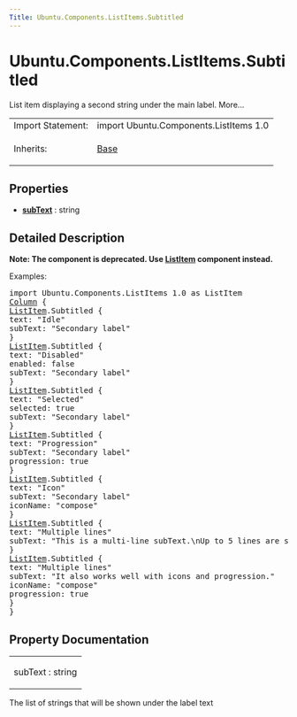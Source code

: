 ```yaml
---
Title: Ubuntu.Components.ListItems.Subtitled
---
```


# Ubuntu.Components.ListItems.Subtitled

<span class="subtitle"></span>
<!-- $$$Subtitled-brief -->
<p>List item displaying a second string under the main label. More...</p>
<!-- @@@Subtitled -->
<table class="alignedsummary">
<tr><td class="memItemLeft rightAlign topAlign"> Import Statement:</td><td class="memItemRight bottomAlign"> import Ubuntu.Components.ListItems 1.0</td></tr><tr><td class="memItemLeft rightAlign topAlign"> Inherits:</td><td class="memItemRight bottomAlign"> <p><a href="Ubuntu.Components.ListItems.Base.md">Base</a></p>
</td></tr></table><ul>
</ul>
<h2 id="properties">Properties</h2>
<ul>
<li class="fn"><b><b><a href="#subText-prop">subText</a></b></b> : string</li>
</ul>
<!-- $$$Subtitled-description -->
<h2 id="details">Detailed Description</h2>
</p>
<p><b>Note: </b><b>The component is deprecated. Use <a href="Ubuntu.Components.ListItem.md">ListItem</a> component instead.</b></p><p>Examples:</p>
<pre class="qml">import Ubuntu.Components.ListItems 1.0 as ListItem
<span class="type"><a href="../sdk-14.10/QtQuick.Column.md">Column</a></span> {
<span class="type"><a href="Ubuntu.Components.ListItem.md">ListItem</a></span>.Subtitled {
<span class="name">text</span>: <span class="string">&quot;Idle&quot;</span>
<span class="name">subText</span>: <span class="string">&quot;Secondary label&quot;</span>
}
<span class="type"><a href="Ubuntu.Components.ListItem.md">ListItem</a></span>.Subtitled {
<span class="name">text</span>: <span class="string">&quot;Disabled&quot;</span>
<span class="name">enabled</span>: <span class="number">false</span>
<span class="name">subText</span>: <span class="string">&quot;Secondary label&quot;</span>
}
<span class="type"><a href="Ubuntu.Components.ListItem.md">ListItem</a></span>.Subtitled {
<span class="name">text</span>: <span class="string">&quot;Selected&quot;</span>
<span class="name">selected</span>: <span class="number">true</span>
<span class="name">subText</span>: <span class="string">&quot;Secondary label&quot;</span>
}
<span class="type"><a href="Ubuntu.Components.ListItem.md">ListItem</a></span>.Subtitled {
<span class="name">text</span>: <span class="string">&quot;Progression&quot;</span>
<span class="name">subText</span>: <span class="string">&quot;Secondary label&quot;</span>
<span class="name">progression</span>: <span class="number">true</span>
}
<span class="type"><a href="Ubuntu.Components.ListItem.md">ListItem</a></span>.Subtitled {
<span class="name">text</span>: <span class="string">&quot;Icon&quot;</span>
<span class="name">subText</span>: <span class="string">&quot;Secondary label&quot;</span>
<span class="name">iconName</span>: <span class="string">&quot;compose&quot;</span>
}
<span class="type"><a href="Ubuntu.Components.ListItem.md">ListItem</a></span>.Subtitled {
<span class="name">text</span>: <span class="string">&quot;Multiple lines&quot;</span>
<span class="name">subText</span>: <span class="string">&quot;This is a multi-line subText.\nUp to 5 lines are supported.&quot;</span>
}
<span class="type"><a href="Ubuntu.Components.ListItem.md">ListItem</a></span>.Subtitled {
<span class="name">text</span>: <span class="string">&quot;Multiple lines&quot;</span>
<span class="name">subText</span>: <span class="string">&quot;It also works well with icons and progression.&quot;</span>
<span class="name">iconName</span>: <span class="string">&quot;compose&quot;</span>
<span class="name">progression</span>: <span class="number">true</span>
}
}</pre>
<!-- @@@Subtitled -->
<h2>Property Documentation</h2>
<!-- $$$subText -->
<table class="qmlname"><tr valign="top" id="subText-prop"><td class="tblQmlPropNode"><p><span class="name">subText</span> : <span class="type">string</span></p></td></tr></table><p>The list of strings that will be shown under the label text</p>
<!-- @@@subText -->
<br/>
